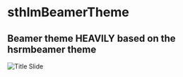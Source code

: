 # sthlmBeamerTheme

## Beamer theme HEAVILY based on the hsrmbeamer theme

![Title Slide](https://github.com/markolsonse/sthlmBeamerTheme/blob/master/screenshots/Page%2001.png "Title Slide")
